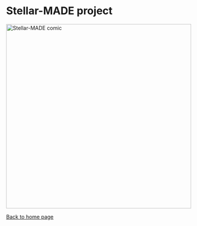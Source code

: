 # Stellar-MADE project

<img src="https://nicolascuello.github.io/Stellar-MADE/images/comics_EN/comics_en002.jpeg" alt="Stellar-MADE comic" width="500"/>

[Back to home page](https://nicolascuello.github.io/Stellar-MADE/)
